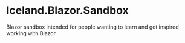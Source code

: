 # Iceland.Blazor.Sandbox
Blazor sandbox intended for people wanting to learn and get inspired working with Blazor
